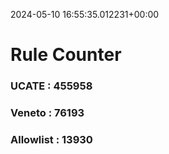 2024-05-10 16:55:35.012231+00:00
# Rule Counter 
 ### UCATE : 455958

 ### Veneto : 76193

 ### Allowlist : 13930